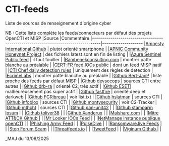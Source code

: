 # CTI-feeds
Liste de sources de renseignement d'origine cyber

NB : Cette liste complète les feeds/connecteurs par défaut des projets OpenCTI et MISP
|Source                                                                            |Commentaire
|----------------------------------------------------------------------------------|--------------------
|[Amnesty International Github](https://github.com/AmnestyTech/investigations) | plutot orienté smartphone |
|[APNIC Community Honeynet Project](https://feeds.honeynet.asia) | des fichiers latest sont en fin de listing |
|[Azure Sentinel Public feed](https://github.com/Azure/Azure-Sentinel) | il faut fouiller |
|[Bambenekconsulting.com](https://osint.bambenekconsulting.com) | montrer patte blanche au préalable |
|[CERT-FR feed IOCs public](https://www.cert.ssi.gouv.fr/ioc) | dont un feed MISP natif |
|[CTI Chef daily detection rules](https://dispatch.ctichef.com/feeds) | uniquement des règles de detection |
|[EcrimeLabs](https://ecrimelabs.net) | montrer patte blanche au préalable |
|[Github Bert-JanP](https://github.com/Bert-JanP/Open-Source-Threat-Intel-Feeds) | liste proche des feeds par défaut MISP |
|[Github devsecops](https://github.com/devsecops/awesome-devsecops) | sources CTI entre autres |
|[Github drb-ra](https://github.com/drb-ra/C2IntelFeeds) | orienté C2, très actif |
|[Github ESET](https://github.com/eset/malware-ioc/tree/master)| malheureusement pas super actif |
|[Github fastfire](https://github.com/fastfire/deepdarkCTI) | orienté deep et darkweb |
|[Github FGRibreau](https://github.com/FGRibreau/mailchecker) | voir list.txt |
|[Github hslatman](https://github.com/hslatman/awesome-threat-intelligence) | sources CTI |
|[Github infoblox](https://github.com/infobloxopen/threat-intelligence) | sources CTI |
|[Github montysecurity](https://github.com/montysecurity) | voir C2-Tracker |
|[Github mthcht](https://github.com/mthcht) | sources CTI |
|[Github pan-unit42](https://github.com/pan-unit42) | |
|[Github stamparm Ipsum](https://github.com/stamparm/Ipsum) | |
|[Github toliver38](https://github.com/stars/toliver38/lists/detection-content) | |
|[Github Xanderux](https://github.com/Xanderux/C2watcher) | |
|[Malshare.com](https://malshare.com) | |
|[Mitre ATT&CK Github ](https://github.com/mitre-attack/attack-stix-data) | |
|[Mr Looker IOCs Feed](https://iocfeed.mrlooquer.com) | |
|[NetManage instance publique openCTI](https://opencti.netmanageit.com/dashboard) | |
|[Phishing Army Feed](https://phishing.army) | |
|[PulseDive](https://pulsedive.com) | |
|[Ransomware.live Feeds](https://www.ransomware.live/api) | |
|[Stop Forum Scam](https://www.stopforumspam.com/downloads) | |
|[Threatfeeds.io](https://threatfeeds.io) | |
|[TweetFeed](https://tweetfeed.live) | |
|[Viginum Github ](https://github.com/VIGINUM-FR/Rapports-Techniques) | |

_MAJ du 13/08/2025
